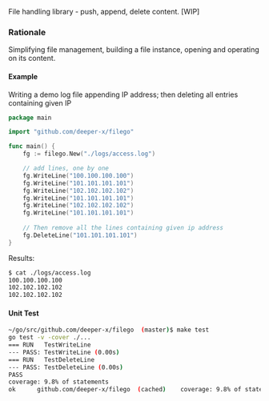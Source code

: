 File handling library - push, append, delete content.
[WIP]

### Rationale 
Simplifying file management, building a file instance, opening and operating on its content.

#### Example
Writing a demo log file appending IP address; then deleting all entries containing given IP

```go
package main

import "github.com/deeper-x/filego"

func main() {
    fg := filego.New("./logs/access.log")

    // add lines, one by one
    fg.WriteLine("100.100.100.100")
    fg.WriteLine("101.101.101.101")
    fg.WriteLine("102.102.102.102")
    fg.WriteLine("101.101.101.101")
    fg.WriteLine("102.102.102.102")
    fg.WriteLine("101.101.101.101")
	
    // Then remove all the lines containing given ip address
    fg.DeleteLine("101.101.101.101")
}
```
Results:

```sh
$ cat ./logs/access.log 
100.100.100.100
102.102.102.102
102.102.102.102

```

#### Unit Test 
```sh
~/go/src/github.com/deeper-x/filego  (master)$ make test
go test -v -cover ./...
=== RUN   TestWriteLine
--- PASS: TestWriteLine (0.00s)
=== RUN   TestDeleteLine
--- PASS: TestDeleteLine (0.00s)
PASS
coverage: 9.8% of statements
ok  	github.com/deeper-x/filego	(cached)	coverage: 9.8% of statements

```
